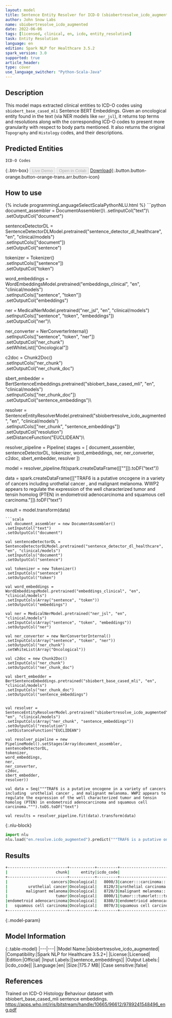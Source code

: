 ```yaml
---
layout: model
title: Sentence Entity Resolver for ICD-O (sbiobertresolve_icdo_augmented)
author: John Snow Labs
name: sbiobertresolve_icdo_augmented
date: 2022-06-06
tags: [licensed, clinical, en, icdo, entity_resolution]
task: Entity Resolution
language: en
edition: Spark NLP for Healthcare 3.5.2
spark_version: 3.0
supported: true
article_header:
type: cover
use_language_switcher: "Python-Scala-Java"
---
```


## Description

This model maps extracted clinical entities to ICD-O codes using `sbiobert_base_cased_mli` Sentence BERT Embeddings. Given an oncological entity found in the text (via NER models like `ner_jsl`), it returns top terms and resolutions along with the corresponding ICD-O codes to present more granularity with respect to body parts mentioned. It also returns the original `Topography` and `Histology`  codes, and their descriptions.

## Predicted Entities

`ICD-O Codes`

{:.btn-box}
<button class="button button-orange" disabled>Live Demo</button>
<button class="button button-orange" disabled>Open in Colab</button>
[Download](https://s3.amazonaws.com/auxdata.johnsnowlabs.com/clinical/models/sbiobertresolve_icdo_augmented_en_3.5.2_3.0_1654546345691.zip){:.button.button-orange.button-orange-trans.arr.button-icon}

## How to use



<div class="tabs-box" markdown="1">
{% include programmingLanguageSelectScalaPythonNLU.html %}
```python
document_assembler = DocumentAssembler()\
.setInputCol("text")\
.setOutputCol("document")

sentenceDetectorDL = SentenceDetectorDLModel.pretrained("sentence_detector_dl_healthcare", "en", "clinical/models")\
.setInputCols(["document"])\
.setOutputCol("sentence")

tokenizer = Tokenizer()\
.setInputCols(["sentence"])\
.setOutputCol("token")

word_embeddings = WordEmbeddingsModel.pretrained("embeddings_clinical", "en", "clinical/models")\
.setInputCols(["sentence", "token"])\
.setOutputCol("embeddings")

ner = MedicalNerModel.pretrained("ner_jsl", "en", "clinical/models")\
.setInputCols(["sentence", "token", "embeddings"])\
.setOutputCol("ner")\

ner_converter = NerConverterInternal()\
.setInputCols(["sentence", "token", "ner"])\
.setOutputCol("ner_chunk")\
.setWhiteList(["Oncological"])

c2doc = Chunk2Doc()\
.setInputCols("ner_chunk")\
.setOutputCol("ner_chunk_doc") 

sbert_embedder = BertSentenceEmbeddings.pretrained("sbiobert_base_cased_mli", "en", "clinical/models")\
.setInputCols(["ner_chunk_doc"])\
.setOutputCol("sentence_embeddings")\


resolver = SentenceEntityResolverModel.pretrained("sbiobertresolve_icdo_augmented", "en", "clinical/models") \
.setInputCols(["ner_chunk", "sentence_embeddings"]) \
.setOutputCol("resolution")\
.setDistanceFunction("EUCLIDEAN")\


resolver_pipeline = Pipeline(
stages = [
document_assembler,
sentenceDetectorDL,
tokenizer,
word_embeddings,
ner,
ner_converter,
c2doc,
sbert_embedder,
resolver
])

model = resolver_pipeline.fit(spark.createDataFrame([[""]]).toDF("text"))

data = spark.createDataFrame([["TRAF6 is a putative oncogene in a variety of cancers including  urothelial cancer , and malignant melanoma. WWP2 appears to regulate the expression of the well characterized tumor and tensin homolog (PTEN) in endometroid adenocarcinoma and squamous cell carcinoma."]]).toDF("text")

result = model.transform(data)
```
```scala
val document_assembler = new DocumentAssembler()
.setInputCol("text")
.setOutputCol("document")

val sentenceDetectorDL = SentenceDetectorDLModel.pretrained("sentence_detector_dl_healthcare", "en", "clinical/models")
.setInputCols("document")
.setOutputCol("sentence")

val tokenizer = new Tokenizer()
.setInputCols("sentence")
.setOutputCol("token")

val word_embeddings = WordEmbeddingsModel.pretrained("embeddings_clinical", "en", "clinical/models")
.setInputCols(Array("sentence", "token"))
.setOutputCol("embeddings")

val ner = MedicalNerModel.pretrained("ner_jsl", "en", "clinical/models")
.setInputCols(Array("sentence", "token", "embeddings"))
.setOutputCol("ner")

val ner_converter = new NerConverterInternal()
.setInputCols(Array("sentence", "token", "ner"))
.setOutputCol("ner_chunk")
.setWhiteList(Array("Oncological"))

val c2doc = new Chunk2Doc()
.setInputCols("ner_chunk")
.setOutputCol("ner_chunk_doc") 

val sbert_embedder = BertSentenceEmbeddings.pretrained("sbiobert_base_cased_mli", "en", "clinical/models")
.setInputCols("ner_chunk_doc")
.setOutputCol("sentence_embeddings")


val resolver = SentenceEntityResolverModel.pretrained("sbiobertresolve_icdo_augmented", "en", "clinical/models")
.setInputCols(Array("ner_chunk", "sentence_embeddings"))
.setOutputCol("resolution")
.setDistanceFunction("EUCLIDEAN")

val resolver_pipeline = new PipelineModel().setStages(Array(document_assembler, 
sentenceDetectorDL, 
tokenizer, 
word_embeddings, 
ner, 
ner_converter,  
c2doc, 
sbert_embedder, 
resolver))

val data = Seq("""TRAF6 is a putative oncogene in a variety of cancers including  urothelial cancer , and malignant melanoma. WWP2 appears to regulate the expression of the well characterized tumor and tensin homolog (PTEN) in endometroid adenocarcinoma and squamous cell carcinoma.""").toDS.toDF("text")

val results = resolver_pipeline.fit(data).transform(data)
```


{:.nlu-block}
```python
import nlu
nlu.load("en.resolve.icdo_augmented").predict("""TRAF6 is a putative oncogene in a variety of cancers including  urothelial cancer , and malignant melanoma. WWP2 appears to regulate the expression of the well characterized tumor and tensin homolog (PTEN) in endometroid adenocarcinoma and squamous cell carcinoma.""")
```

</div>

## Results

```bash
+--------------------------+-----------+---------+---------------------------------------------------------------------------+---------------------------------------------------------------------------+
|                     chunk|     entity|icdo_code|                                                          all_k_resolutions|                                                                all_k_codes|
+--------------------------+-----------+---------+---------------------------------------------------------------------------+---------------------------------------------------------------------------+
|                   cancers|Oncological|   8000/3|cancer:::carcinoma:::carcinomatosis:::neoplasms:::ceruminous carcinoma::...|8000/3:::8010/3:::8010/9:::800:::8420/3:::8140/3:::8010/3-C76.0:::8010/6...|
|         urothelial cancer|Oncological|   8120/3|urothelial carcinoma:::urothelial carcinoma in situ of urinary system:::...|8120/3:::8120/2-C68.9:::8010/3-C68.9:::8130/3-C68.9:::8070/3-C68.9:::813...|
|        malignant melanoma|Oncological|   8720/3|malignant melanoma:::malignant melanoma, of skin:::malignant melanoma, o...|8720/3:::8720/3-C44.9:::8720/3-C06.9:::8720/3-C69.9:::8721/3:::8720/3-C0...|
|                     tumor|Oncological|   8000/1|tumor:::tumorlet:::tumor cells:::askin tumor:::tumor, secondary:::pilar ...|8000/1:::8040/1:::8001/1:::9365/3:::8000/6:::8103/0:::9364/3:::8940/0:::...|
|endometroid adenocarcinoma|Oncological|   8380/3|endometrioid adenocarcinoma:::endometrioid adenoma:::scirrhous adenocarc...|8380/3:::8380/0:::8141/3-C54.1:::8560/3-C54.1:::8260/3-C54.1:::8380/3-C5...|
|   squamous cell carcinoma|Oncological|   8070/3|squamous cell carcinoma:::verrucous squamous cell carcinoma:::squamous c...|8070/3:::8051/3:::8070/2:::8052/3:::8070/3-C44.5:::8075/3:::8560/3:::807...|
+--------------------------+-----------+---------+---------------------------------------------------------------------------+---------------------------------------------------------------------------+

```

{:.model-param}
## Model Information

{:.table-model}
|---|---|
|Model Name:|sbiobertresolve_icdo_augmented|
|Compatibility:|Spark NLP for Healthcare 3.5.2+|
|License:|Licensed|
|Edition:|Official|
|Input Labels:|[sentence_embeddings]|
|Output Labels:|[icdo_code]|
|Language:|en|
|Size:|175.7 MB|
|Case sensitive:|false|

## References

Trained on ICD-O Histology Behaviour dataset with sbiobert_base_cased_mli sentence embeddings. https://apps.who.int/iris/bitstream/handle/10665/96612/9789241548496_eng.pdf
